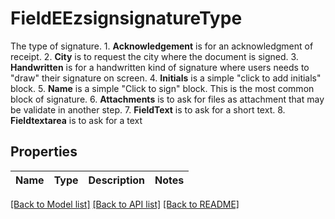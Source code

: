 # FieldEEzsignsignatureType

The type of signature.  1. **Acknowledgement** is for an acknowledgment of receipt. 2. **City** is to request the city where the document is signed. 3. **Handwritten** is for a handwritten kind of signature where users needs to \"draw\" their signature on screen. 4. **Initials** is a simple \"click to add initials\" block. 5. **Name** is a simple \"Click to sign\" block. This is the most common block of signature. 6. **Attachments** is to ask for files as attachment that may be validate in another step.  7. **FieldText** is to ask for a short text. 8. **Fieldtextarea** is to ask for a text

## Properties
Name | Type | Description | Notes
------------ | ------------- | ------------- | -------------

[[Back to Model list]](../README.md#documentation-for-models) [[Back to API list]](../README.md#documentation-for-api-endpoints) [[Back to README]](../README.md)


